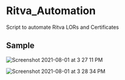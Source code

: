 # Ritva_Automation

Script to automate Ritva LORs and Certificates

## Sample

![Screenshot 2021-08-01 at 3 27 11 PM](https://user-images.githubusercontent.com/43466752/127766881-b36c4313-88cc-434e-a755-33b5b4c3bdc6.png)


![Screenshot 2021-08-01 at 3 28 34 PM](https://user-images.githubusercontent.com/43466752/127766913-b97e7ca5-4999-4327-ab6d-4bc5f02c434f.png)
